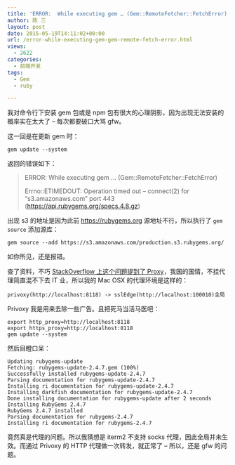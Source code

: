 ```yaml
---
title: 'ERROR:  While executing gem … (Gem::RemoteFetcher::FetchError)'
author: 陈 三
layout: post
date: 2015-05-19T14:11:02+00:00
url: /error-while-executing-gem-gem-remote-fetch-error.html
views:
  - 2622
categories:
  - 前端开发
tags:
  - Gem
  - ruby

---
```

我对命令行下安装 gem 包或是 npm 包有很大的心理阴影，因为出现无法​安装的概率实在太大了 &#8211; 每次都要破口大骂 gfw。

这一回是在更新 gem 时：

    gem update --system
    

返回的错误如下：

> ERROR: While executing gem &#8230; (Gem::RemoteFetcher::FetchError)
> 
> Errno::ETIMEDOUT: Operation timed out &#8211; connect(2) for &#8220;s3.amazonaws.com&#8221; port 443 (https://api.rubygems.org/specs.4.8.gz)

出现 s3 的地址是因为此前 https://rubygems.org 源地址不行，所以执行了 `gem source` 添加源库：

    gem source --add https://s3.amazonaws.com/production.s3.rubygems.org/
    

如你所见，还是报错。

查了资料，不巧 [StackOverflow 上这个问题提到了 Proxy][1]，我国的国情，不挂代理简直混不下去 IT 业，所以我的 Mac OSX 的代理环境是这样的：

    privoxy(http://localhost:8118) -> sslEdge(http://localhost:100010)全局
    

Privoxy 我是用来去除一些广告。且把死马当活马医吧：

    export http_proxy=http://localhost:8118
    export https_proxy=http://localhost:8118 
    gem update --system
    

然后目瞪口呆：

    Updating rubygems-update
    Fetching: rubygems-update-2.4.7.gem (100%)
    Successfully installed rubygems-update-2.4.7
    Parsing documentation for rubygems-update-2.4.7
    Installing ri documentation for rubygems-update-2.4.7
    Installing darkfish documentation for rubygems-update-2.4.7
    Done installing documentation for rubygems-update after 2 seconds
    Installing RubyGems 2.4.7
    RubyGems 2.4.7 installed
    Parsing documentation for rubygems-2.4.7
    Installing ri documentation for rubygems-2.4.7
    

竟然真是代理的问题。所以我猜想是 iterm2 不支持 socks 代理，因此全局并未生效。而通过 Privoxy 的 HTTP 代理做一次转发，就正常了 &#8211; 所以，还是 gfw 的问题。

 [1]: http://stackoverflow.com/a/11128293